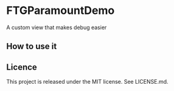 FTGParamountDemo
==
A custom view that makes debug easier

How to use it
--

Licence
--
This project is released under the MIT license. See LICENSE.md.